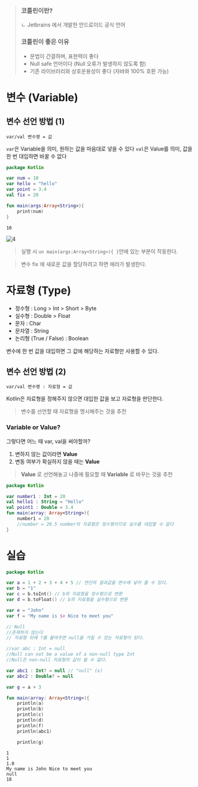 > ### 코틀린이란?  
> ㄴ Jetbrains 에서 개발한 안드로이드 공식 언어
> ### 코틀린이 좋은 이유  
> - 문법이 간결하며, 표현력이 좋다  
> - Null safe 언어이다 (Null 오류가 발생하지 않도록 함)  
> - 기존 라이브러리와 상호운용성이 좋다 (자바와 100% 호환 가능)

# 변수  (Variable)

## 변수 선언 방법 (1)

```
var/val 변수명 = 값
```

`var`은 Variable을 의미, 원하는 값을 마음대로 넣을 수 있다 
`val`은 Value를 의미, 값을 한 번 대입하면 바꿀 수 없다

```kotlin
package Kotlin

var num = 10
var hello = "hello"
var point = 3.4
val fix = 20

fun main(args:Array<String>){
    print(num)
}
```

```
10
```
![4](https://user-images.githubusercontent.com/86659995/128623694-38256482-75e9-4822-adc0-e5b77a8c623b.PNG)
> 실행 시 `un main(args:Array<String>){ }`안에 있는 부분이 작동한다.  

> 변수 fix 에 새로운 값을 할당하려고 하면 에러가 발생한다.

# 자료형 (Type)

* 정수형 : Long > Int > Short > Byte
* 실수형 : Double > Float
* 문자 : Char
* 문자열 : String
* 논리형 (True / False) : Boolean 

변수에 한 번 값을 대입하면 그 값에 해당하는 자료형만 사용할 수 있다.

## 변수 선언 방법 (2)

```
var/val 변수명 : 자료형 = 값
```

Kotlin은 자료형을 정해주지 않으면 대입한 값을 보고 자료형을 판단한다.
> 변수를 선언할 때 자료형을 명시해주는 것을 추천

### Variable or Value?
그렇다면 어느 때 var, val을 써야할까?

1. 변하지 않는 값이라면 **Value**
2. 변동 여부가 확실하지 않을 때는 **Value**

> **Value** 로 선언해놓고 나중에 필요할 때 **Variable** 로 바꾸는 것을 추천

```kotlin
package Kotlin

var number1 : Int = 20
val hello1 : String = "Hello"
val point1 : Double = 3.4
fun main(array: Array<String>){
    number1 = 20
    //number = 20.5 number의 자료형은 정수형이므로 실수를 대입할 수 없다
}
```

# 실습

```kotlin
package Kotlin

var a = 1 + 2 + 3 + 4 + 5 // 연산의 결과값을 변수에 넣어 줄 수 있다.
var b = "1"
var c = b.toInt() // b의 자료형을 정수형으로 변환
var d = b.toFloat() // b의 자료형을 실수형으로 변환

var e = "John"
var f = "My name is $e Nice to meet you"

// Null
//존재하지 않는다
// 자료형 뒤에 ?를 붙여주면 null을 가질 수 있는 자료형이 된다.

//var abc : Int = null 
//Null can not be a value of a non-null type Int
//Null은 non-null 자료형의 값이 될 수 없다.

var abc1 : Int? = null // "null" (x)
var abc2 : Double? = null

var g = a + 3

fun main(array: Array<String>){
    println(a)
    println(b)
    println(c)
    println(d)
    println(f)
    println(abc1)

    println(g)
```

```
1
1
1.0
My name is John Nice to meet you
null
18

```

> 
